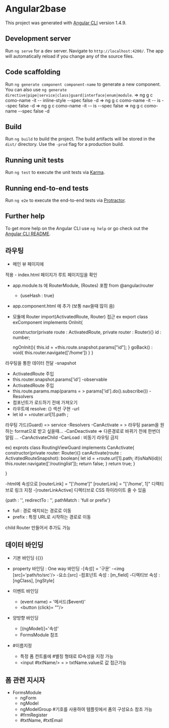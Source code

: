# Angular2base

This project was generated with [Angular CLI](https://github.com/angular/angular-cli) version 1.4.9.

## Development server

Run `ng serve` for a dev server. Navigate to `http://localhost:4200/`. The app will automatically reload if you change any of the source files.

## Code scaffolding

Run `ng generate component component-name` to generate a new component. You can also use `ng generate directive|pipe|service|class|guard|interface|enum|module`.
=> ng g c como-name -it -- inline-style --spec false -d
=> ng g c como-name -it -- is --spec false -d
=> ng g c como-name -it -- is --spec false
=> ng g c como-name --spec false -d


## Build

Run `ng build` to build the project. The build artifacts will be stored in the `dist/` directory. Use the `-prod` flag for a production build.

## Running unit tests

Run `ng test` to execute the unit tests via [Karma](https://karma-runner.github.io).

## Running end-to-end tests

Run `ng e2e` to execute the end-to-end tests via [Protractor](http://www.protractortest.org/).

## Further help

To get more help on the Angular CLI use `ng help` or go check out the [Angular CLI README](https://github.com/angular/angular-cli/blob/master/README.md).

## 라우팅
- 메인 뷰 페이지에 
<base href="/"> 적용 - index.html 페이지가 루트 페이지임을 확인

- app.module.ts 에 RouterModule, (Routes) 포함 from @angular/router
  - {useHash : true}
- app.component.html <router-outlet></router-outlet>에 추가 (보통 nav쓸때 많이 씀)
- 모듈에 Router import(ActivatedRoute, Router)
접근 ex
export class exComponent implements OnInit{
  
  constructor(private route : ActivatedRoute, private router : Router){}
    id : number;
    
    ngOnInit(){
        this.id = +this.route.snapshot.params["id"];
    }
    goBack() : void{
      this.router.navigate(['/home'])
    }
}

라우팅을 통한 데이터 전달
-snapshot
  - ActivatedRoute 주입
  - this.router.snapshot.params['id']
-observable
  - ActivatedRoute 주입
  - this.route.params.map(params = > params['id'].do().subscribe())
-Resolvers
  - 컴포넌트가 로드하기 전에 가져오기
  - 라우트에 resolve: {} 섹션 구현
-url
  - let id = +router.url[1].path ;
    
라우팅 가드(Guard) => service
-Resolvers
-CanActivate = > 라우팅 param을 원하는 format으로 받고 싶을때...
-CanDeactivate => 다른경로로 바뀌기 전에 한번더 알림 ...
-CanActivateChild
-CanLoad : 비동기 라우팅 금지

ex)
exprots class RoutingViewGuard implements CanActivate{
    constructor(private router: Router){}
    canActivate(route : ActivatedRouteSnapshot): boolean{
      let id = +route.url[1].path;
      if(isNaN(id)){
        this.router.navigate(['/routinglist']);
        return false;
      }
      return true;
    }
    
}

-html에 속성으로 
[routerLink] = "['/home']"
[routerLink] = "['/home', 1]"  디렉티브로 링크 지정
-[routerLinkActive] 디렉티브로 CSS 하이라이트 줄 수 있음

{path : '', redirectTo : '', pathMatch : 'full or prefix'}
- full : 경로 매치되는 경로로 이동
- prefix : 특정 URL로 시작하는 경로로 이동

child Router 만들어서 추가도 가능

## 데이터 바인딩
- 기본 바인딩 {{}} 
- property 바인딩 : One way 바인딩
  -[속성] = '구문'
  -<img [src]='path/to/src'/>
  -요소:[src]
  -컴포넌트 속성 : [m_field]
  -디렉티브 속성 : [ngClass], [ngStyle]

- 이벤트 바인딩
  - (event name) = '메서드($event)'
  - <button (click)= ""/>
- 양방향 바인딩
  - [(ngModel)]='속성'
  - FormsModule 참조
- #이름지정
  - 특정 폼 컨트롤에 #별칭 형태로 ID속성을 지정 가능
  - <input #txtName/> = > txtName.value로 값 접근가능
  
  
## 폼 관련 지시자
  - FormsModule
    - ngForm
    - ngModel
    - ngModelGroup
  #기호를 사용하여 템플릿에서 폼의 구성요소 참조 가능
    - #frmRegister
    - #txtName, #txtEmail
    




